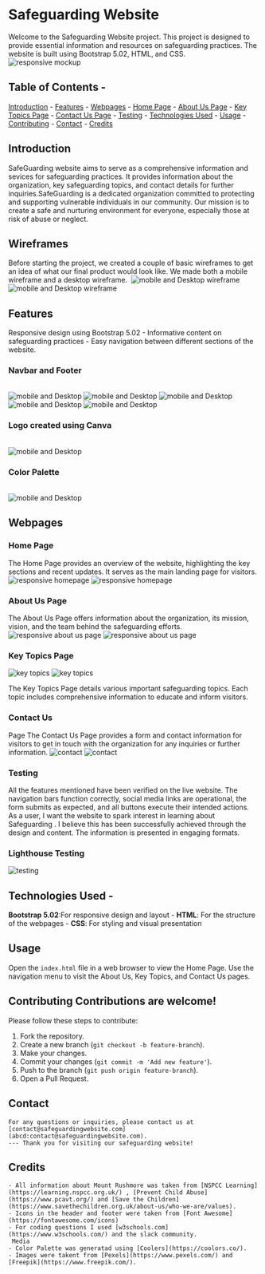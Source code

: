 # Safeguarding Website
Welcome to the Safeguarding Website project. This project is designed to provide essential information and resources on safeguarding practices. The website is built using Bootstrap 5.02, HTML, and CSS.
<img>
![responsive mockup](assets/images/websitesafegaurding.png)
## Table of Contents -
[Introduction](#introduction) -
[Features](#features) -
 [Webpages](#webpages) -
 [Home Page](#home-page) -
 [About Us Page](#about-us-page) -
 [Key Topics Page](#key-topics-page) -
  [Contact Us Page](#contact-us-page) -
  [Testing](#testing) -
  [Technologies Used](#technologies-used) -
  [Usage](#usage) -
  [Contributing](#contributing) -
  [Contact](#contact) -
  [Credits](#credits)
  ## Introduction
  SafeGuarding website aims to serve as a comprehensive information and sevices for safeguarding practices. It provides information about the organization, key safeguarding topics, and contact details for further inquiries.SafeGuarding is a dedicated organization committed to protecting and supporting vulnerable individuals in our community. Our mission is to create a safe and nurturing environment for everyone, especially those at risk of abuse or neglect.
  ## Wireframes
   Before starting the project, we created a couple of basic wireframes to get an idea of what our final product would look like. We made both a mobile wireframe and a desktop wireframe.
   <img>
   ![mobile and Desktop wireframe](assets/images/wireframe.png)
   ![mobile and Desktop wireframe](assets/images/wireframe2.png)
  ## Features
   Responsive design using Bootstrap 5.02 - Informative content on safeguarding practices - Easy navigation between different sections of the website.
   <br><h3>Navbar and Footer</h3><br>
   ![mobile and Desktop](assets/images/navbar-mobile%20and%20tablet.png)
   ![mobile and Desktop](assets/images/navbar-mobile%20and%20tablet2.png)
   ![mobile and Desktop](assets/images/nav-bar-pc.png)
   ![mobile and Desktop](assets/images/big-footer%20laptop%20view.png)
   ![mobile and Desktop](assets/images/big-footer%20mobile%20view.png)
   <br><h3>Logo created using Canva</h3><br>
   ![mobile and Desktop](assets/images/logo.png)
   <br><h3>Color Palette</h3><br>
   ![mobile and Desktop](assets/images/colors%20used.png)
  ## Webpages
  ### Home Page
   The Home Page provides an overview of the website, highlighting the key sections and recent updates. It serves as the main landing page for visitors.
   <img>
   ![responsive homepage](assets/images/home_page.png)
   ![responsive homepage](assets/images/home-mobile.png)
  ### About Us Page
  
   The About Us Page offers information about the organization, its mission, vision, and the team behind the safeguarding efforts.
   <br>
  <img>
  <br>
   ![responsive about us page](assets/images/aboutuspage.png)
   ![responsive about us page](assets/images/about-mobile.png)
   <br>
   ### Key Topics Page
   ![key topics](assets/images/key_topics.png)
   ![key topics](assets/images/key-mobile.png)
    
    
   The Key Topics Page details various important safeguarding topics. Each topic includes comprehensive information to educate and inform visitors.
   ### Contact Us
   Page The Contact Us Page provides a form and contact information for visitors to get in touch with the organization for any inquiries or further information.
   ![contact](assets/images/contact-pc.png)
   ![contact](assets/images/contact-mobile.png)
### Testing
   All the features mentioned have been verified on the live website. The navigation bars function correctly, social media links are operational, the form submits as expected, and all buttons execute their intended actions.
   <br>
    As a user, I want the website to spark interest in learning about Safeguarding . I believe this has been successfully achieved through the design and content. The information is presented in engaging formats.
    <h3>Lighthouse Testing</h3>
    ![testing](assets/images/testing.png)
   
   ## Technologies Used -
   **Bootstrap 5.02**:For responsive design and layout -
   **HTML**: For the structure of the webpages -
   **CSS**: For styling and visual presentation
   ## Usage
   Open the `index.html` file in a web browser to view the Home Page. Use the navigation menu to visit the About Us, Key Topics, and Contact Us pages.
   ## Contributing Contributions are welcome!
   Please follow these steps to contribute:
   1. Fork the repository.
   2. Create a new branch (`git checkout -b feature-branch`).
   3. Make your changes.
   4. Commit your changes (`git commit -m 'Add new feature'`).
   5. Push to the branch (`git push origin feature-branch`).
   6. Open a Pull Request.
   ## __Contact__
    For any questions or inquiries, please contact us at [contact@safeguardingwebsite.com](abcd:contact@safeguardingwebsite.com).
    --- Thank you for visiting our safeguarding website!

   ## __Credits__
    - All information about Mount Rushmore was taken from [NSPCC Learning](https://learning.nspcc.org.uk/) , [Prevent Child Abuse](https://www.pcavt.org/) and [Save the Children](https://www.savethechildren.org.uk/about-us/who-we-are/values).
    - Icons in the header and footer were taken from [Font Awesome](https://fontawesome.com/icons)
    - For coding questions I used [w3schools.com](https://www.w3schools.com/) and the slack community.
     Media
    - Color Palette was generatad using [Coolers](https://coolors.co/).
    - Images were takent from [Pexels](https://www.pexels.com/) and [Freepik](https://www.freepik.com/).
    
